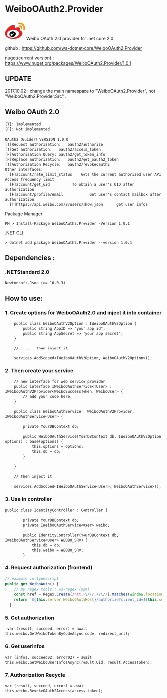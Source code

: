 # WeiboOAuth2.Provider
![](logo.png)
Weibo OAuth 2.0 provider for .net core 2.0

github : https://github.com/ws-dotnet-core/WeiboOAuth2.Provider

nuget(current version) : https://www.nuget.org/packages/WeiboOAuth2.Provider/1.0.1

## UPDATE

2017.10.02 : change the main namespace to "WeiboOAuth2.Provider", not "WeiboOAuth2.Provider.Src" .

## Weibo OAuth 2.0

  ```code
[T]: Implemented
[F]: Not implemented

OAuth2（Guider）VERSION 1.0.0
[T]Request authorization:	oauth2/authorize	
[T]Get authorization:	oauth2/access_token	
[F]Authorization Query:	oauth2/get_token_info	
[F]Replace authorization:	oauth2/get_oauth2_token	
[T]Authorization Recycle:	oauth2/revokeoauth2	
Other interfaces:	
    [F]account/rate_limit_status	Gets the current authorized user API Access frequency limit
    [F]account/get_uid	        To obtain a user's UID after authorization
    [F]account/profile/email	        Get user's contact mailbox after authorization
    [T]https://api.weibo.com/2/users/show.json      get user infos
  ```

Package Manager
```Package Manager
PM > Install-Package WeiboOAuth2.Provider -Version 1.0.1
```

.NET CLI
```.NET CLI
> dotnet add package WeiboOAuth2.Provider --version 1.0.1
```

 ## Dependencies : 

### .NETStandard 2.0
```
Newtonsoft.Json (>= 10.0.3)
```

## How to use:

### 1. Create options for WeiboOAuth2.0 and inject it into container
```CSharp
    public class WeiboOAuthV2Option : IWeiboOAuthV2Option {
        public string AppID => "your app id";
        public string AppSecret => "your app secret";
    }

    // ...... then inject it.

    services.AddScoped<IWeiboOAuthV2Option, WeiboOAuthV2Option>();

```

### 2. Then create your service 
```CSharp
    // new interface for web service provider
    public interface IWeiboOAuthService<TUser> : IWeiboOAuthV2Provider<WeiboSuccessToken, WeiboUser> {
        // add your code here.
    }

    public class WeiboOAuthService : WeiboOAuthV2Provider, IWeiboOAuthService<User> {

        private YourDBContext db;

        public WeiboOAuthService(YourDBContext db, IWeiboOAuthV2Option options) : base(options) {
            this.options = options;
            this.db = db;
        }

    }

    // then inject it

    services.AddScoped<IWeiboOAuthService<User>, WeiboOAuthService>();
```

### 3. Use in controller
```CSharp
public class IdentityController : Controller {

        private YourDBContext db;
        private IWeiboOAuthService<User> weibo;

        public IdentityController(YourDBContext db, IWeiboOAuthService<User> WEOBO_SRV) {
            this.db = db;
            this.weibo = WEOBO_SRV;
        }
```

### 4. Request authorization (frontend)
```Typescript
// example in typescript
public get WeiboAuth() {
    // my regex tools : ws-regex (npm)
    const href = Regex.Create(/htt.+\/\/.+?\//).Matches(window.location.href)[0];
    return `${this.server.WeiboOAuthHost}/authorize?client_id=${this.server.WeiboClientID}&response_type=code&redirect_uri=${href}`;
  }
```

### 5. Get authorization
```CSharp
 var (result, succeed, error) = await this.weibo.GetWeiboTokenByCodeAsync(code, redirect_url);
```

### 6. Get userinfos
```CSharp
var (infos, succeed02, error02) = await this.weibo.GetWeiboUserInfosAsync(result.Uid, result.AccessToken);
```

### 7. Authorization Recycle
```CSharp
var (result, succeed, error) = await this.weibo.RevokeOAuth2Access(access_token);
```

